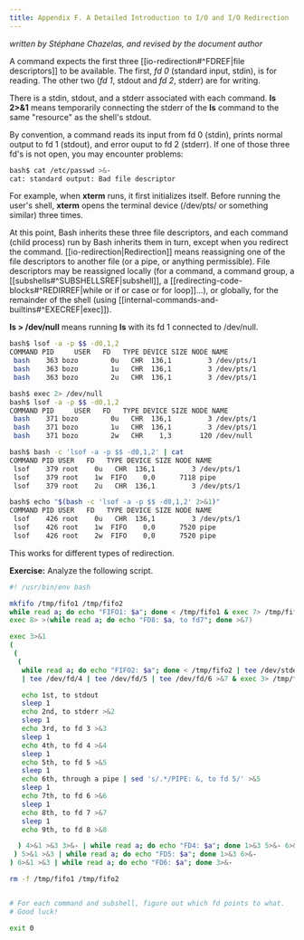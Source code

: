 ```yaml
---
title: Appendix F. A Detailed Introduction to I/O and I/O Redirection
---
```



_written by Stéphane Chazelas, and revised by the document author_

A command expects the first three [[io-redirection#^FDREF|file descriptors]] to be available. The first, _fd 0_ (standard input, stdin), is for reading. The other two (_fd 1_, stdout and _fd 2_, stderr) are for writing.

There is a stdin, stdout, and a stderr associated with each command. **ls 2>&1** means temporarily connecting the stderr of the **ls** command to the same "resource" as the shell's stdout.

By convention, a command reads its input from fd 0 (stdin), prints normal output to fd 1 (stdout), and error ouput to fd 2 (stderr). If one of those three fd's is not open, you may encounter problems:

```bash
bash$ cat /etc/passwd >&-
cat: standard output: Bad file descriptor
```

For example, when **xterm** runs, it first initializes itself. Before running the user's shell, **xterm** opens the terminal device (/dev/pts/<n> or something similar) three times.

At this point, Bash inherits these three file descriptors, and each command (child process) run by Bash inherits them in turn, except when you redirect the command. [[io-redirection|Redirection]] means reassigning one of the file descriptors to another file (or a pipe, or anything permissible). File descriptors may be reassigned locally (for a command, a command group, a [[subshells#^SUBSHELLSREF|subshell]], a [[redirecting-code-blocks#^REDIRREF|while or if or case or for loop]]...), or globally, for the remainder of the shell (using [[internal-commands-and-builtins#^EXECREF|exec]]).

**ls > /dev/null** means running **ls** with its fd 1 connected to /dev/null.

```bash
bash$ lsof -a -p $$ -d0,1,2
COMMAND PID     USER   FD   TYPE DEVICE SIZE NODE NAME
 bash    363 bozo        0u   CHR  136,1         3 /dev/pts/1
 bash    363 bozo        1u   CHR  136,1         3 /dev/pts/1
 bash    363 bozo        2u   CHR  136,1         3 /dev/pts/1

bash$ exec 2> /dev/null
bash$ lsof -a -p $$ -d0,1,2
COMMAND PID     USER   FD   TYPE DEVICE SIZE NODE NAME
 bash    371 bozo        0u   CHR  136,1         3 /dev/pts/1
 bash    371 bozo        1u   CHR  136,1         3 /dev/pts/1
 bash    371 bozo        2w   CHR    1,3       120 /dev/null

bash$ bash -c 'lsof -a -p $$ -d0,1,2' | cat
COMMAND PID USER   FD   TYPE DEVICE SIZE NODE NAME
 lsof    379 root    0u   CHR  136,1         3 /dev/pts/1
 lsof    379 root    1w  FIFO    0,0      7118 pipe
 lsof    379 root    2u   CHR  136,1         3 /dev/pts/1

bash$ echo "$(bash -c 'lsof -a -p $$ -d0,1,2' 2>&1)"
COMMAND PID USER   FD   TYPE DEVICE SIZE NODE NAME
 lsof    426 root    0u   CHR  136,1         3 /dev/pts/1
 lsof    426 root    1w  FIFO    0,0      7520 pipe
 lsof    426 root    2w  FIFO    0,0      7520 pipe
```

This works for different types of redirection.

**Exercise:** Analyze the following script.

```bash
#! /usr/bin/env bash

mkfifo /tmp/fifo1 /tmp/fifo2
while read a; do echo "FIFO1: $a"; done < /tmp/fifo1 & exec 7> /tmp/fifo1
exec 8> >(while read a; do echo "FD8: $a, to fd7"; done >&7)

exec 3>&1
(
 (
  (
   while read a; do echo "FIFO2: $a"; done < /tmp/fifo2 | tee /dev/stderr \
   | tee /dev/fd/4 | tee /dev/fd/5 | tee /dev/fd/6 >&7 & exec 3> /tmp/fifo2

   echo 1st, to stdout
   sleep 1
   echo 2nd, to stderr >&2
   sleep 1
   echo 3rd, to fd 3 >&3
   sleep 1
   echo 4th, to fd 4 >&4
   sleep 1
   echo 5th, to fd 5 >&5
   sleep 1
   echo 6th, through a pipe | sed 's/.*/PIPE: &, to fd 5/' >&5
   sleep 1
   echo 7th, to fd 6 >&6
   sleep 1
   echo 8th, to fd 7 >&7
   sleep 1
   echo 9th, to fd 8 >&8

  ) 4>&1 >&3 3>&- | while read a; do echo "FD4: $a"; done 1>&3 5>&- 6>&-
 ) 5>&1 >&3 | while read a; do echo "FD5: $a"; done 1>&3 6>&-
) 6>&1 >&3 | while read a; do echo "FD6: $a"; done 3>&-

rm -f /tmp/fifo1 /tmp/fifo2


# For each command and subshell, figure out which fd points to what.
# Good luck!

exit 0
```
